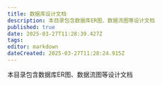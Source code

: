 ```yaml
---
title: 数据库设计文档
description: 本目录包含数据库ER图、数据流图等设计文档
published: true
date: 2025-03-27T11:28:39.427Z
tags: 
editor: markdown
dateCreated: 2025-03-27T11:28:24.915Z
---
```


本目录包含数据库ER图、数据流图等设计文档
